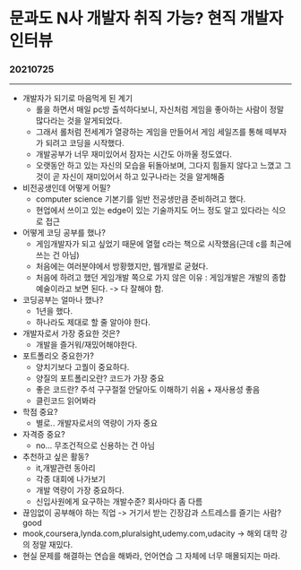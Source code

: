 # 문과도 N사 개발자 취직 가능? 현직 개발자 인터뷰
### 20210725
---
- 개발자가 되기로 마음먹게 된 계기
  - 롤을 하면서 매일 pc방 출석하다보니, 자신처럼 게임을 좋아하는 사람이 정말 많다라는 것을 알게되었다. 
  - 그래서 롤처럼 전세계가 열광하는 게임을 만들어서 게임 세일즈를 통해 떼부자가 되려고 코딩을 시작했다.
  - 개발공부가 너무 재미있어서 잠자는 시간도 아까울 정도였다.
  - 오랫동안 하고 있는 자신의 모습을 뒤돌아보며, 그다지 힘들지 않다고 느꼈고 그것이 곧 자신이 재미있어서 하고 있구나라는 것을 알게해줌
- 비전공생인데 어떻게 어필?
  - computer science 기본기를 일반 전공생만큼 준비하려고 했다.
  - 현업에서 쓰이고 있는 edge이 있는 기술까지도 어느 정도 알고 있다라는 식으로 접근
- 어떻게 코딩 공부를 했나?
  - 게임개발자가 되고 싶었기 때문에 열혈 c라는 책으로 시작했음(근데 c를 최근에 쓰는 건 아님)
  - 처음에는 여러분야에서 방황했지만, 웹개발로 굳혔다.
  - 처음에 하려고 했던 게임개발 쪽으로 가지 않은 이유 : 게임개발은 개발의 종합예술이라고 보면 된다. -> 다 잘해야 함.
- 코딩공부는 얼마나 했나?
  - 1년을 했다. 
  - 하나라도 제대로 할 줄 알아야 한다.
- 개발자로서 가장 중요한 것은?
  - 개발을 즐거워/재밌어해야한다.
- 포트폴리오 중요한가?
  - 양치기보다 고퀄이 중요하다.
  - 양질의 포트폴리오란? 코드가 가장 중요
  - 좋은 코드란? 주석 구구절절 안달아도 이해하기 쉬움 + 재사용성 좋음
  - 클린코드 읽어봐라
- 학점 중요?
  - 별로.. 개발자로서의 역량이 가자 중요
- 자격증 중요? 
  - no... 무조건적으로 신용하는 건 아님
- 추천하고 싶은 활동?
  - it,개발관련 동아리
  - 각종 대회에 나가보기
  - 개발 역량이 가장 중요하다. 
  - 신입사원에게 요구하는 개발수준? 회사마다 좀 다름
- 끊임없이 공부해야 하는 직업 -> 거기서 받는 긴장감과 스트레스를 즐기는 사람? good
- mook,coursera,lynda.com,pluralsight,udemy.com,udacity -> 해외 대학 강의 정말 재밌다.
- 현실 문제를 해결하는 연습을 해봐라, 언어연습 그 자체에 너무 매몰되지는 마라.
